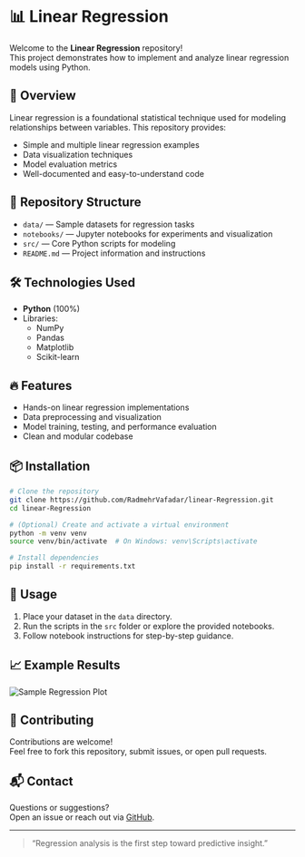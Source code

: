 # 📊 Linear Regression

Welcome to the **Linear Regression** repository!  
This project demonstrates how to implement and analyze linear regression models using Python.

## 🚀 Overview

Linear regression is a foundational statistical technique used for modeling relationships between variables. This repository provides:

- Simple and multiple linear regression examples
- Data visualization techniques
- Model evaluation metrics
- Well-documented and easy-to-understand code

## 📁 Repository Structure

- `data/` — Sample datasets for regression tasks
- `notebooks/` — Jupyter notebooks for experiments and visualization
- `src/` — Core Python scripts for modeling
- `README.md` — Project information and instructions

## 🛠️ Technologies Used

- **Python** (100%)
- Libraries:  
  - NumPy  
  - Pandas  
  - Matplotlib  
  - Scikit-learn

## 🔥 Features

- Hands-on linear regression implementations
- Data preprocessing and visualization
- Model training, testing, and performance evaluation
- Clean and modular codebase

## 📦 Installation

```bash
# Clone the repository
git clone https://github.com/RadmehrVafadar/linear-Regression.git
cd linear-Regression

# (Optional) Create and activate a virtual environment
python -m venv venv
source venv/bin/activate  # On Windows: venv\Scripts\activate

# Install dependencies
pip install -r requirements.txt
```

## 🚦 Usage

1. Place your dataset in the `data` directory.
2. Run the scripts in the `src` folder or explore the provided notebooks.
3. Follow notebook instructions for step-by-step guidance.

## 📈 Example Results

![Sample Regression Plot](https://github.com/RadmehrVafadar/linear-Regression/blob/main/assets/sample-plot.png)

## 🤝 Contributing

Contributions are welcome!  
Feel free to fork this repository, submit issues, or open pull requests.

## 📬 Contact

Questions or suggestions?  
Open an issue or reach out via [GitHub](https://github.com/RadmehrVafadar).

---

> “Regression analysis is the first step toward predictive insight.”